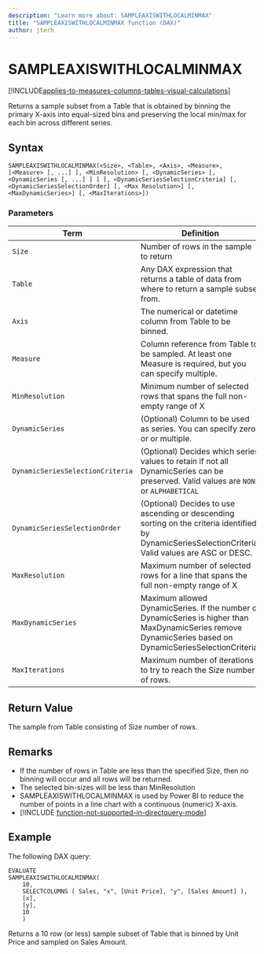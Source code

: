```yaml
---
description: "Learn more about: SAMPLEAXISWITHLOCALMINMAX"
title: "SAMPLEAXISWITHLOCALMINMAX function (DAX)"
author: jterh
---
```


# SAMPLEAXISWITHLOCALMINMAX

[!INCLUDE[applies-to-measures-columns-tables-visual-calculations](includes/applies-to-measures-columns-tables-visual-calculations.md)]

Returns a sample subset from a Table that is obtained by binning the primary X-axis into equal-sized bins and preserving the local min/max for each bin across different series.

## Syntax

```dax
SAMPLEAXISWITHLOCALMINMAX(<Size>, <Table>, <Axis>, <Measure>, [<Measure> [, ...] ], <MinResolution> [, <DynamicSeries> [, <DynamicSeries [, ...] ] ] [, <DynamicSeriesSelectionCriteria] [, <DynamicSeriesSelectionOrder] [, <Max Resolution>] [, <MaxDynamicSeries>] [, <MaxIterations>]) 
```

### Parameters

|Term|Definition|  
|--------|--------------|  
|`Size`|Number of rows in the sample to return|
|`Table`|Any DAX expression that returns a table of data from where to return a sample subset from.|
|`Axis`|The numerical or datetime column from Table to be binned.|
|`Measure`| Column reference from Table to be sampled. At least one Measure is required, but you can specify multiple.|
|`MinResolution`| Minimum number of selected rows that spans the full non-empty range of X|
|`DynamicSeries`| (Optional) Column to be used as series. You can specify zero, or or multiple.|
|`DynamicSeriesSelectionCriteria`| (Optional) Decides which series values to retain if not all DynamicSeries can be preserved. Valid values are `NONE` or `ALPHABETICAL`|
|`DynamicSeriesSelectionOrder`| (Optional) Decides to use ascending or descending sorting on the criteria identified by DynamicSeriesSelectionCriteria. Valid values are ASC or DESC.|
|`MaxResolution`| Maximum number of selected rows for a line that spans the full non-empty range of X|
|`MaxDynamicSeries`|Maximum allowed DynamicSeries. If the number of DynamicSeries is higher than MaxDynamicSeries remove DynamicSeries based on DynamicSeriesSelectionCriteria.|
|`MaxIterations`|Maximum number of iterations to try to reach the Size number of rows.

## Return Value

The sample from Table consisting of Size number of rows.

## Remarks
- If the number of rows in Table are less than the specified Size, then no binning will occur and all rows will be returned.
- The selected bin-sizes will be less than MinResolution
- SAMPLEAXISWITHLOCALMINMAX is used by Power BI to reduce the number of points in a line chart with a continuous (numeric) X-axis.
- [!INCLUDE [function-not-supported-in-directquery-mode](includes/function-not-supported-in-directquery-mode.md)]

## Example

The following DAX query:

```dax
EVALUATE
SAMPLEAXISWITHLOCALMINMAX(
	10,
	SELECTCOLUMNS ( Sales, "x", [Unit Price], "y", [Sales Amount] ),
    [x],
    [y],
	10
	)
```

Returns a 10 row (or less) sample subset of Table that is binned by Unit Price and sampled on Sales Amount.